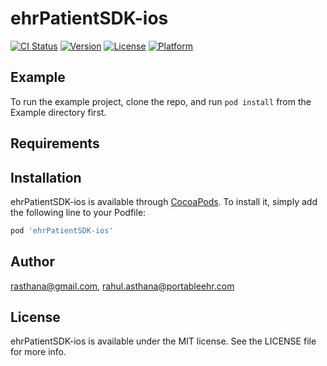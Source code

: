 # ehrPatientSDK-ios

[![CI Status](https://img.shields.io/travis/rasthana@gmail.com/ehrPatientSDK-ios.svg?style=flat)](https://travis-ci.org/rasthana@gmail.com/ehrPatientSDK-ios)
[![Version](https://img.shields.io/cocoapods/v/ehrPatientSDK-ios.svg?style=flat)](https://cocoapods.org/pods/ehrPatientSDK-ios)
[![License](https://img.shields.io/cocoapods/l/ehrPatientSDK-ios.svg?style=flat)](https://cocoapods.org/pods/ehrPatientSDK-ios)
[![Platform](https://img.shields.io/cocoapods/p/ehrPatientSDK-ios.svg?style=flat)](https://cocoapods.org/pods/ehrPatientSDK-ios)

## Example

To run the example project, clone the repo, and run `pod install` from the Example directory first.

## Requirements

## Installation

ehrPatientSDK-ios is available through [CocoaPods](https://cocoapods.org). To install
it, simply add the following line to your Podfile:

```ruby
pod 'ehrPatientSDK-ios'
```

## Author

rasthana@gmail.com, rahul.asthana@portableehr.com

## License

ehrPatientSDK-ios is available under the MIT license. See the LICENSE file for more info.
